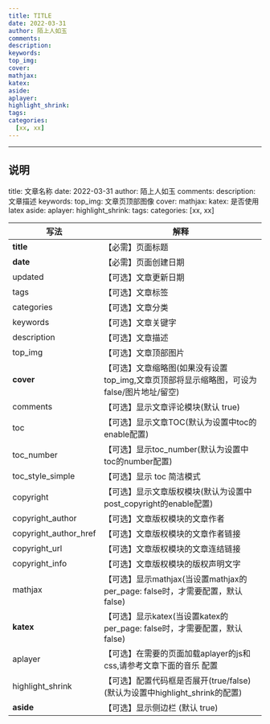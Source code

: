 ```yaml
---
title: TITLE
date: 2022-03-31
author: 陌上人如玉
comments:
description:
keywords:
top_img:
cover:
mathjax:
katex:
aside:
aplayer:
highlight_shrink:
tags: 
categories:
  [xx, xx]
---
```



---
## 说明


title: 文章名称
date: 2022-03-31
author: 陌上人如玉
comments:
description: 文章描述
keywords:
top_img: 文章页顶部图像
cover:
mathjax:
katex: 是否使用latex
aside:
aplayer:
highlight_shrink:
tags: 
categories:
  [xx, xx]
  
 | 写法	|解释|
 |-|-|
|**title**	|【必需】页面标题
|**date**	|【必需】页面创建日期
updated	|【可选】文章更新日期
tags	|【可选】文章标签
categories|	【可选】文章分类
keywords	|【可选】文章关键字
description|	【可选】文章描述
top_img	|【可选】文章顶部图片
**cover**	|【可选】文章缩略图(如果没有设置top_img,文章页顶部将显示缩略图，可设为false/图片地址/留空)
comments	|【可选】显示文章评论模块(默认 true)
toc	|【可选】显示文章TOC(默认为设置中toc的enable配置)
toc_number	|【可选】显示toc_number(默认为设置中toc的number配置)
toc_style_simple	|【可选】显示 toc 简洁模式
copyright	|【可选】显示文章版权模块(默认为设置中post_copyright的enable配置)
copyright_author	|【可选】文章版权模块的文章作者
copyright_author_href	|【可选】文章版权模块的文章作者链接
copyright_url	|【可选】文章版权模块的文章连结链接
copyright_info	|【可选】文章版权模块的版权声明文字
mathjax|	【可选】显示mathjax(当设置mathjax的per_page: false时，才需要配置，默认 false)
**katex**	|【可选】显示katex(当设置katex的per_page: false时，才需要配置，默认 false)
aplayer	|【可选】在需要的页面加载aplayer的js和css,请参考文章下面的音乐 配置
highlight_shrink|	【可选】配置代码框是否展开(true/false)(默认为设置中highlight_shrink的配置)
**aside**	|【可选】显示侧边栏 (默认 true)







